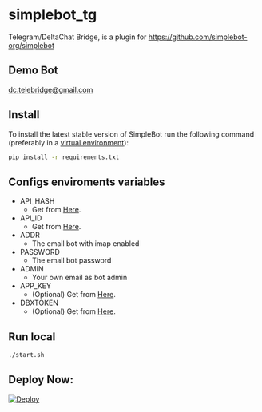 # simplebot_tg
Telegram/DeltaChat Bridge, is a plugin for https://github.com/simplebot-org/simplebot

## Demo Bot
<a href="mailto:dc.telebridge@gmail.com">dc.telebridge@gmail.com</a>

## Install
To install the latest stable version of SimpleBot run the following command (preferably in a [virtual environment](https://packaging.python.org/tutorials/installing-packages/#creating-and-using-virtual-environments)):

```sh
pip install -r requirements.txt
```

## Configs enviroments variables
- API_HASH
  - Get from [Here](https://my.telegram.org).
- API_ID
  - Get from [Here](https://my.telegram.org). 
- ADDR
  - The email bot with imap enabled
- PASSWORD
  - The email bot password 
- ADMIN
  - Your own email as bot admin
- APP_KEY
  - (Optional) Get from [Here](https://www.dropbox.com/developers/apps/create).
- DBXTOKEN
  - (Optional) Get from [Here](https://www.dropbox.com/developers/apps/create).

## Run local

```sh
./start.sh
```

## Deploy Now:
[![Deploy](https://www.herokucdn.com/deploy/button.svg)](https://heroku.com/deploy?template=https://github.com/ernp05/ernp-delta-bot/main)
